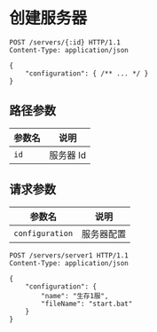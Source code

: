 # 创建服务器

```http
POST /servers/{:id} HTTP/1.1
Content-Type: application/json

{
    "configuration": { /** ... */ }
}
```

## 路径参数

| 参数名 | 说明     |
| ------ | -------- |
| `id`   | 服务器 Id |

## 请求参数

| 参数名          | 说明       |
| --------------- | ---------- |
| `configuration` | 服务器配置 |

```http title="示例"
POST /servers/server1 HTTP/1.1
Content-Type: application/json

{
    "configuration": {
        "name": "生存1服",
        "fileName": "start.bat"
    }
}
```

